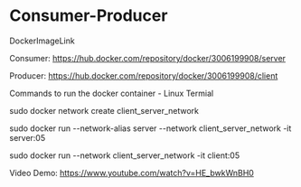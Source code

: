 # Consumer-Producer

DockerImageLink

Consumer: https://hub.docker.com/repository/docker/3006199908/server

Producer: https://hub.docker.com/repository/docker/3006199908/client


Commands to run the docker container - Linux Termial

sudo docker network create client_server_network


sudo docker run --network-alias server --network client_server_network -it server:05


sudo docker run --network client_server_network -it client:05


Video Demo: https://www.youtube.com/watch?v=HE_bwkWnBH0
